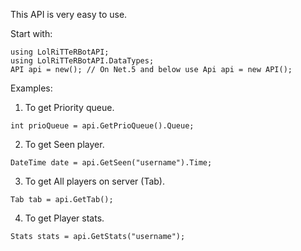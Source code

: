 This API is very easy to use.

Start with: 
```
using LolRiTTeRBotAPI;
using LolRiTTeRBotAPI.DataTypes;
API api = new(); // On Net.5 and below use Api api = new API();
```

Examples:
 1. To get Priority queue.
  ```
  int prioQueue = api.GetPrioQueue().Queue;
  ```
 2. To get Seen player.
  ```
  DateTime date = api.GetSeen("username").Time;
  ```
 3. To get All players on server (Tab).
  ```
  Tab tab = api.GetTab();
  ```
 4. To get Player stats.
  ```
  Stats stats = api.GetStats("username");
  ```
